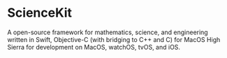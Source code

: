# ScienceKit
A open-source framework for mathematics, science, and engineering written in Swift, Objective-C (with bridging to C++ and C) for MacOS High Sierra for development on MacOS, watchOS, tvOS, and iOS.
